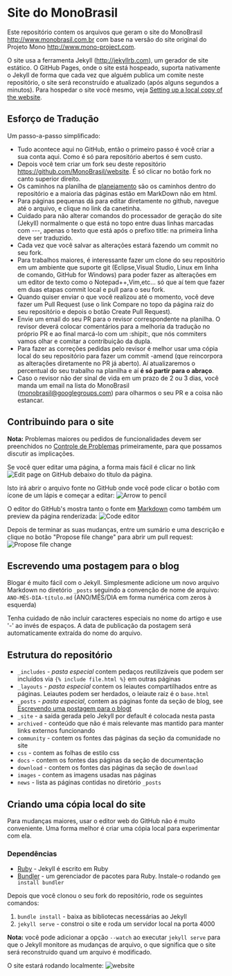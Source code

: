 Site do MonoBrasil
==================

Este repositório contem os arquivos que geram o site do MonoBrasil http://www.monobrasil.com.br com base na versão do site original do Projeto Mono http://www.mono-project.com.

O site usa a ferramenta Jekyll (http://jekyllrb.com), um gerador de site estático. O GitHub Pages, onde o site está hospeado, suporta nativamente o Jekyll de forma que cada vez que alguém publica um comite neste repositório, o site será reconstruído e atualizado (após alguns segundos a minutos). Para hospedar o site você mesmo, veja [Setting up a local copy of the website](#setting-up-a-local-copy-of-the-website).

Esforço de Tradução
-------------------

Um passo-a-passo simplificado:
- Tudo acontece aqui no GitHub, então o primeiro passo é você criar a sua conta aqui. Como é só para repositório abertos é sem custo.
- Depois você tem criar um fork seu deste repositório https://github.com/MonoBrasil/website. É só clicar no botão fork no canto superior direito.
- Os caminhos na planilha de [planejamento](https://docs.google.com/spreadsheets/d/1B_iFGvaDhm8jSC0STXHdNgQAX57DRaY8F3wd-7czSjA/edit#gid=1820428232) são os caminhos dentro do repositório e a maioria das páginas estão em MarkDown não em html.
- Para páginas pequenas dá para editar diretamente no github, navegue até o arquivo, e clique no link da canetinha.
- Cuidado para não alterar comandos do processador de geração do site (Jekyll) normalmente o que está no topo entre duas linhas marcadas com ---, apenas o texto que está após o prefixo title: na primeira linha deve ser traduzido.
- Cada vez que você salvar as alterações estará fazendo um commit no seu fork.
- Para trabalhos maiores, é interessante fazer um clone do seu repositório em um ambiente que suporte git (Eclipse,Visual Studio, Linux em linha de comando, GitHub for Windows) para poder fazer as alterações em um editor de texto como o Notepad++,Vim,etc... só que aí tem que fazer em duas etapas commit local e pull para o seu fork.
- Quando quiser enviar o que você realizou até o momento, você deve fazer um Pull Request (use o link Compare no topo da página raiz do seu repositório e depois o botão Create Pull Request).
- Envie um email do seu PR para o revisor correspondente na planilha. O revisor deverá colocar comentários para a melhoria da tradução no próprio PR e ao final marcá-lo com um :shipit:, que nós commiters vamos olhar e comitar a contribuição da dupla. 
- Para fazer as correções pedidas pelo revisor é melhor usar uma cópia local do seu repositório para fazer um commit -amend (que reincorpora as alterações diretamente no PR já aberto). Aí atualizaremos o percentual do seu trabalho na planilha e aí **é só partir para o abraço**.
- Caso o revisor não der sinal de vida em um prazo de 2 ou 3 dias, você manda um email na lista do MonoBrasil (monobrasil@googlegroups.com) para olharmos o seu PR e a coisa não estancar.


Contribuindo para o site
---------------------------

**Nota:** Problemas maiores ou pedidos de funcionalidades devem ser preenchidos no [Controle de Problemas](https://github.com/mono/website/issues) primeiramente, para que possamos discutir as implicações.

Se você quer editar uma página, a forma mais fácil é clicar no link ![Edit page on GitHub](https://cloud.githubusercontent.com/assets/1376924/3712375/a6d7bc42-150f-11e4-9ceb-5230cbbfba3f.png) debaixo do título da página.

Isto irá abrir o arquivo fonte no GitHub onde você pode clicar o botão com ícone de um lápis e começar a editar:
![Arrow to pencil](https://cloud.githubusercontent.com/assets/1376924/3712474/1d2fe57a-1517-11e4-86b2-d083dbeaa4ae.png)

O editor do GitHub's mostra tanto o fonte em [Markdown](https://guides.github.com/features/mastering-markdown/) como também um preview da página renderizada:
![Code editor](https://cloud.githubusercontent.com/assets/1376924/3769433/0f0ca2ee-18e1-11e4-97fc-3493683b853d.png)

Depois de terminar as suas mudanças, entre um sumário e uma descrição e clique no botão "Propose file change" para abrir um pull request:
![Propose file change](https://cloud.githubusercontent.com/assets/1376924/3712481/52423448-1517-11e4-8aa8-9c9f9befb6bc.png)

Escrevendo uma postagem para o blog
-----------------------------------

Blogar é muito fácil com o Jekyll. Simplesmente adicione um novo arquivo Markdown no diretório `_posts` seguindo a convenção de nome de arquivo: `ANO-MÊS-DIA-título.md` (ANO/MÊS/DIA em forma numérica com zeros à esquerda)

Tenha cuidado de não incluir caracteres especiais no nome do artigo e use '-' ao invés de espaços. A data de publicação da postagem será automaticamente extraída do nome do arquivo.

Estrutura do repositório
------------------------

 - `_includes` - *pasta especial* contem pedaços reutilizáveis que podem ser incluídos via `{% include file.html %}` em outras páginas
 - `_layouts` - *pasta especial* contem os leiautes compartilhados entre as páginas. Leiautes podem ser herdados, o leiaute raiz é o `base.html`
 - `_posts` - *pasta especial*, contem as páginas fonte da seção de blog, see [Escrevendo uma postagem para o blogt](#writing-a-blog-post)
 - `_site` - a saida gerada pelo Jekyll por default é colocada nesta pasta
 - `archived` - conteúdo que não é mais relevante mas mantido para manter links externos funcionando
 - `community` - contem os fontes das páginas da seção da comunidade no site
 - `css` - contem as folhas de estilo css
 - `docs` - contem os fontes das páginas da seção de documentação 
 - `download` - contem os fontes das páginas da seção de `download`
 - `images` - contem as imagens usadas nas páginas
 - `news` - lista as páginas contidas no diretório `_posts`

Criando uma cópia local do site
-------------------------------

Para mudanças maiores, usar o editor web do GitHub não é muito conveniente. Uma forma melhor é criar uma cópia local para experimentar com ela.

### Dependências

 - [Ruby](https://www.ruby-lang.org/) - Jekyll é escrito em Ruby
 - [Bundler](http://bundler.io/) - um gerenciador de pacotes para Ruby. Instale-o rodando `gem install bundler`

Depois que você clonou o seu fork do repositório, rode os seguintes comandos:
 1. `bundle install` - baixa as bibliotecas necessárias ao Jekyll
 2. `jekyll serve` - constroi o site e roda um servidor local na porta 4000

**Nota:** você pode adicionar a opção `--watch` ao executar `jekyll serve` para que o Jekyll monitore as mudanças de arquivo, o que significa que o site será reconstruido quand um arquivo é modificado.

O site estará rodando localmente:
![website](https://cloud.githubusercontent.com/assets/1376924/3712425/c1ab2e9c-1513-11e4-9df2-6e69d461c3cf.png)


